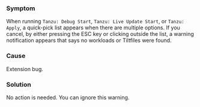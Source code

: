 ### Symptom

When running `Tanzu: Debug Start`, `Tanzu: Live Update Start`, or `Tanzu: Apply`, a quick-pick list
appears when there are multiple options.
If you cancel, by either pressing the ESC key or clicking outside the list, a warning notification
appears that says no workloads or Tiltfiles were found.

### Cause

Extension bug.

### Solution

No action is needed. You can ignore this warning.

